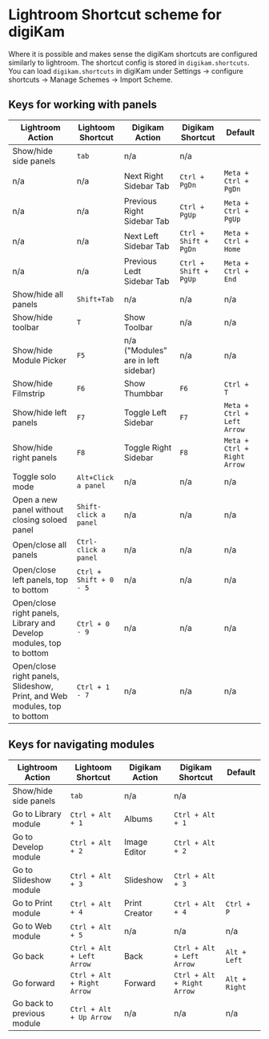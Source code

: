 # Lightroom Shortcut scheme for digiKam
Where it is possible and makes sense the digiKam shortcuts are configured similarly to lightroom.
The shortcut config is stored in `digikam.shortcuts`.
You can load `digikam.shortcuts` in digiKam under Settings -> configure shortcuts -> Manage Schemes -> Import Scheme.

## Keys for working with panels
| Lightroom  Action      | Lightoom Shortcut| Digikam Action             | Digikam Shortcut  | Default |
|---|---|---|---|---|
| Show/hide side panels  | `tab`            | n/a                        | n/a  |
|        n/a             | n/a              | Next Right Sidebar Tab     | `Ctrl + PgDn`  | `Meta + Ctrl + PgDn` |
|        n/a             | n/a              | Previous Right Sidebar Tab | `Ctrl + PgUp`  | `Meta + Ctrl + PgUp` |
|        n/a             | n/a              | Next Left Sidebar Tab      | `Ctrl + Shift + PgDn`  |  `Meta + Ctrl + Home` |
|        n/a             | n/a              | Previous Ledt Sidebar Tab  | `Ctrl + Shift + PgUp`  |  `Meta + Ctrl + End` |
| Show/hide all panels   | `Shift+Tab`      | n/a                        | n/a  | n/a |
| Show/hide toolbar      | `T`              | Show Toolbar               | n/a  | n/a |
| Show/hide Module Picker| `F5`             | n/a ("Modules" are in left sidebar)  | n/a  | n/a |
| Show/hide Filmstrip    | `F6`             | Show Thumbbar              | `F6`  | `Ctrl + T` |
| Show/hide left panels  | `F7`             | Toggle Left Sidebar        | `F7`  | `Meta + Ctrl + Left Arrow`
| Show/hide right panels | `F8`             | Toggle Right Sidebar       | `F8`  | `Meta + Ctrl + Right Arrow`
| Toggle solo mode       | `Alt+Click a panel`  | n/a                    | n/a   | n/a |
| Open a new panel without closing soloed panel  | `Shift-click a panel`  | n/a  | n/a |  n/a |
| Open/close all panels  | `Ctrl-click a panel`  | n/a  | n/a  | n/a |
| Open/close left panels, top to bottom  | `Ctrl + Shift + 0 - 5`  | n/a  | n/a  | n/a |
| Open/close right panels, Library and Develop modules, top to bottom | `Ctrl + 0 - 9`  | n/a  | n/a  | n/a |
| Open/close right panels, Slideshow, Print, and Web modules, top to bottom  | `Ctrl + 1 - 7`  | n/a  | n/a | n/a |

## Keys for navigating modules
| Lightroom  Action      | Lightoom Shortcut| Digikam Action             | Digikam Shortcut  | Default
|---|---|---|---|---|
| Show/hide side panels  | `tab`                      | n/a          | n/a  |
|Go to Library module    |  `Ctrl + Alt + 1`          | Albums       | `Ctrl + Alt + 1`         |
|Go to Develop module    | `Ctrl + Alt + 2`           | Image Editor | `Ctrl + Alt + 2`         |
|Go to Slideshow module  | `Ctrl + Alt + 3`           | Slideshow    | `Ctrl + Alt + 3`         |
|Go to Print module      | `Ctrl + Alt + 4`           | Print Creator| `Ctrl + Alt + 4`         | `Ctrl + P` |
|Go to Web module        | `Ctrl + Alt + 5`           | n/a          | n/a                      | n/a        |
|Go back              | `Ctrl + Alt + Left Arrow`  | Back         | `Ctrl + Alt + Left Arrow`| `Alt + Left` |
|Go forward              | `Ctrl + Alt + Right Arrow` | Forward      | `Ctrl + Alt + Right Arrow`|`Alt + Right` |
|Go back to previous module |  `Ctrl + Alt + Up Arrow`| n/a         | n/a | n/a |
